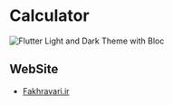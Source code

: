 # Calculator

![Flutter Light and Dark Theme with Bloc](https://user-images.githubusercontent.com/4311975/235372311-17d5a8a7-e8ee-44e1-8084-73b9be3c4621.gif)

## WebSite
- [Fakhravari.ir](https://fakhravari.ir)